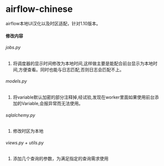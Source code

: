 # airflow-chinese

airflow本地UI汉化以及时区适配，针对1.10版本。

#### 修改内容
###### jobs.py

1. 将调度器的显示时间修改为本地时间,这样做主要是能配合前台显示为本地时间,方便查看。同时也能与日志匹配,否则日志会匹配不上。

###### models.py
1. 将variable默认加密的部分注释掉,经试验,发现在worker里面如果使用前台添加的Variable,会报异常而无法使用。


###### sqlalchemy.py
1. 修改时区为本地

###### views.py + utils.py
1. 添加几个查询的参数，为满足指定的查询需求使用
